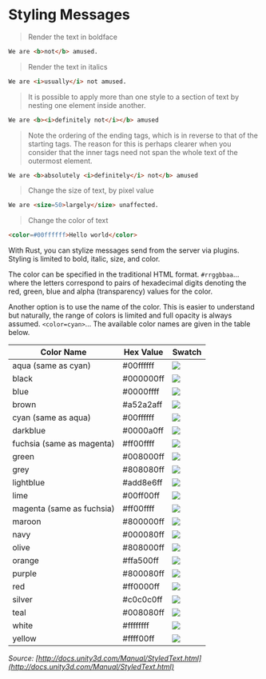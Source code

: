 # Styling Messages

> Render the text in boldface

``` html
We are <b>not</b> amused.
```

> Render the text in italics

``` html
We are <i>usually</i> not amused.
```

> It is possible to apply more than one style to a section of text by nesting one element inside another.

``` html
We are <b><i>definitely not</i></b> amused
```

> Note the ordering of the ending tags, which is in reverse to that of the starting tags. The reason for this is perhaps clearer when you consider that the inner tags need not span the whole text of the outermost element.

``` html
We are <b>absolutely <i>definitely</i> not</b> amused
```

> Change the size of text, by pixel value

``` html
We are <size=50>largely</size> unaffected.
```

> Change the color of text

``` html
<color=#00ffffff>Hello world</color>
```

With Rust, you can stylize messages send from the server via plugins. Styling is limited to bold, italic, size, and color.

The color can be specified in the traditional HTML format. `#rrggbbaa`... where the letters correspond to pairs of hexadecimal digits denoting the red, green, blue and alpha (transparency) values for the color.

Another option is to use the name of the color. This is easier to understand but naturally, the range of colors is limited and full opacity is always assumed. `<color=cyan>`... The available color names are given in the table below.

|Color Name                 |Hex Value  |Swatch                            |
|---------------------------|-----------|----------------------------------|
|aqua (same as cyan)        |#00ffffff  |![](cyan-swatch.png)       |
|black                      |#000000ff  |![](black-swatch.png)      |
|blue                       |#0000ffff  |![](blue-swatch.png)       |
|brown                      |#a52a2aff  |![](brown-swatch.png)      |
|cyan (same as aqua)        |#00ffffff  |![](cyan-swatch.png)       |
|darkblue                   |#0000a0ff  |![](darkblue-swatch.png)   |
|fuchsia (same as magenta)  |#ff00ffff  |![](magenta-swatch.png)    |
|green                      |#008000ff  |![](green-swatch.png)      |
|grey                       |#808080ff  |![](grey-swatch.png)       |
|lightblue                  |#add8e6ff  |![](lightblue-swatch.png)  |
|lime                       |#00ff00ff  |![](lime-swatch.png)       |
|magenta (same as fuchsia)  |#ff00ffff  |![](magenta-swatch.png)    |
|maroon                     |#800000ff  |![](maroon-swatch.png)     |
|navy                       |#000080ff  |![](navy-swatch.png)       |
|olive                      |#808000ff  |![](olive-swatch.png)      |
|orange                     |#ffa500ff  |![](orange-swatch.png)     |
|purple                     |#800080ff  |![](purple-swatch.png)     |
|red                        |#ff0000ff  |![](red-swatch.png)        |
|silver                     |#c0c0c0ff  |![](silver-swatch.png)     |
|teal                       |#008080ff  |![](teal-swatch.png)       |
|white                      |#ffffffff  |![](white-swatch.png)      |
|yellow                     |#ffff00ff  |![](yellow-swatch.png)     |

_Source: [http://docs.unity3d.com/Manual/StyledText.html](http://docs.unity3d.com/Manual/StyledText.html)_
